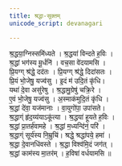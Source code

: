 ```yaml
---
title: श्रद्धा-सूक्तम्
unicode_script: devanagari

---
```


श्र॒द्धया॒ग्निस्समि॑ध्यते । श्र॒द्धया॑ विन्दते ह॒विः ।  
श्र॒द्धां भग॑स्य मू॒र्धनि॑ । वच॒सा वे॑दयामसि ।  
प्रि॒यग्ग् श्र॑द्धे॒ दद॑तः । प्रि॒यग्ग् श्र॑द्धे॒ दिदा॑सतः ।  
प्रि॒यं भो॒जेषु॒ यज्व॑सु । इ॒दं म॑ उदि॒तं कृ॑धि।  
यथा॑ दे॒वा असु॑रेषु । श्र॒द्धामु॒ग्रेषु॑ चक्रि॒रे ।  
ए॒वं भो॒जेषु॒ यज्व॑सु । अ॒स्माक॑मुदि॒तं कृ॑धि ।  
श्र॒द्धां दे॑वा॒ यज॑मानाः । वा॒युगो॑पा॒ उपा॑सते।  
श्र॒द्धाग्ं हृ॑द॒य्य॑याऽकू॑त्या । श्र॒द्धया॑ हूयते ह॒विः ।  
श्र॒द्धां प्रा॒तर्ह॑वामहे । श्र॒द्धां म॒ध्यन्दि॑नं॒ परि॑ ।  
श्र॒द्धाग्ं सूर्य॑स्य नि॒म्रुचि॑। श्रद्धे॒ श्रद्धा॑पये॒ हमा॑ ।  
श्र॒द्धा दे॒वानधि॑वस्ते । श्र॒द्धा विश्व॑मि॒दं जग॑त् ।  
श्र॒द्धां काम॑स्य मा॒तर॑म् । ह॒विषा॑ वर्धयामसि ॥ 